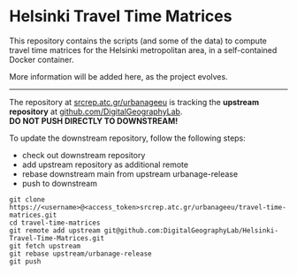 # Helsinki Travel Time Matrices

This repository contains the scripts (and some of the data) to compute travel
time matrices for the Helsinki metropolitan area, in a self-contained Docker
container.

More information will be added here, as the project evolves.


---

The repository at
[srcrep.atc.gr/urbanageeu](https://srcrep.atc.gr/urbanageeu/travel-time-matrices)
is tracking the **upstream repository** at
[github.com/DigitalGeographyLab](https://github.com/DigitalGeographyLab/Helsinki-Travel-Time-Matrices).
<br>**DO NOT PUSH DIRECTLY TO DOWNSTREAM!**

To update the downstream repository, follow the following steps:

- check out downstream repository
- add upstream repository as additional remote
- rebase downstream main from upstream urbanage-release
- push to downstream

```
git clone https://<username>@<access_token>srcrep.atc.gr/urbanageeu/travel-time-matrices.git
cd travel-time-matrices
git remote add upstream git@github.com:DigitalGeographyLab/Helsinki-Travel-Time-Matrices.git
git fetch upstream
git rebase upstream/urbanage-release
git push
```
